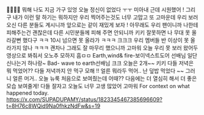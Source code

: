 👋👋👋👋
뭐해
나도 지금 가구 있엉
오늘 정신이 없었다 ㅜㅜ
미아내
근데 시원했어 !
그리구 내가 이런 말 하기는 뭐하지만
우리 찍어주는것도 너무 고맙고 또 고마운데
우리 보러오신 다른 분들도 계시니까
앞으로는 같이 재밌게 보자 !
아무래도 우리 팬이니까
나한테 피해주는건 괜찮은데
다른 시민분들께 피해 주면 안되니까 
키키
잘못하면
나 무대 못 올라갈뻔 했다구 ㅋㅋ
10시 넘으면 못 올라가 ㅋㅋㅋ
크크크
우리
멤버들 반 이상이 못 올라가지 않나
ㅋㅋㅋ
괜차나
그래도 잘 마무리 했으니까
고마워 
오늘 우리 못 보러 왔어두
영상으로 봐줘서
오노추 모하지
흠ㅁㅁ
Earth,wind& fire-보이넥스트도어 선배님
일단 신나는거 하나랑~
Bad- wave to earth선배님
크크
오늘은 2개~~
키키
다들
저녁은 뭐 먹었어??
다들
저녁까지 안 먹구 모해 !!
얼른 뭐라두 먹어..
난
덮밥 먹었다 ~~
그러니 얼른 머거..
오늘
뉴룩
처음으로 보여줬는데
어때??
다음에는
더 열심히 해서
더 좋은 모습 보여줄게!
다들 잘자고
오늘도 너무 고생 많았어
고마워
For context on what happened today. 
https://x.com/SUPADUPAMY/status/1823345467385696609?t=8H76c8WQid9Na0fhkzNdFw&s=19


